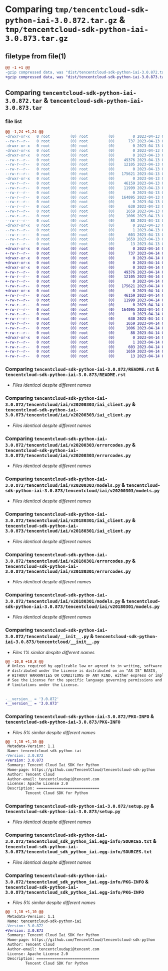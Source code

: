 # Comparing `tmp/tencentcloud-sdk-python-iai-3.0.872.tar.gz` & `tmp/tencentcloud-sdk-python-iai-3.0.873.tar.gz`

## filetype from file(1)

```diff
@@ -1 +1 @@
-gzip compressed data, was "dist/tencentcloud-sdk-python-iai-3.0.872.tar", last modified: Thu Apr 13 00:42:56 2023, max compression
+gzip compressed data, was "dist/tencentcloud-sdk-python-iai-3.0.873.tar", last modified: Fri Apr 14 00:38:50 2023, max compression
```

## Comparing `tencentcloud-sdk-python-iai-3.0.872.tar` & `tencentcloud-sdk-python-iai-3.0.873.tar`

### file list

```diff
@@ -1,24 +1,24 @@
-drwxr-xr-x   0 root         (0) root         (0)        0 2023-04-13 00:42:56.000000 tencentcloud-sdk-python-iai-3.0.872/
--rw-r--r--   0 root         (0) root         (0)      737 2023-04-13 00:42:56.000000 tencentcloud-sdk-python-iai-3.0.872/README.rst
-drwxr-xr-x   0 root         (0) root         (0)        0 2023-04-13 00:42:56.000000 tencentcloud-sdk-python-iai-3.0.872/tencentcloud/
-drwxr-xr-x   0 root         (0) root         (0)        0 2023-04-13 00:42:56.000000 tencentcloud-sdk-python-iai-3.0.872/tencentcloud/iai/
-drwxr-xr-x   0 root         (0) root         (0)        0 2023-04-13 00:42:56.000000 tencentcloud-sdk-python-iai-3.0.872/tencentcloud/iai/v20200303/
--rw-r--r--   0 root         (0) root         (0)    49376 2023-04-13 00:42:56.000000 tencentcloud-sdk-python-iai-3.0.872/tencentcloud/iai/v20200303/iai_client.py
--rw-r--r--   0 root         (0) root         (0)    12105 2023-04-13 00:42:56.000000 tencentcloud-sdk-python-iai-3.0.872/tencentcloud/iai/v20200303/errorcodes.py
--rw-r--r--   0 root         (0) root         (0)        0 2023-04-13 00:42:56.000000 tencentcloud-sdk-python-iai-3.0.872/tencentcloud/iai/v20200303/__init__.py
--rw-r--r--   0 root         (0) root         (0)   175621 2023-04-13 00:42:56.000000 tencentcloud-sdk-python-iai-3.0.872/tencentcloud/iai/v20200303/models.py
-drwxr-xr-x   0 root         (0) root         (0)        0 2023-04-13 00:42:56.000000 tencentcloud-sdk-python-iai-3.0.872/tencentcloud/iai/v20180301/
--rw-r--r--   0 root         (0) root         (0)    46159 2023-04-13 00:42:56.000000 tencentcloud-sdk-python-iai-3.0.872/tencentcloud/iai/v20180301/iai_client.py
--rw-r--r--   0 root         (0) root         (0)    11999 2023-04-13 00:42:56.000000 tencentcloud-sdk-python-iai-3.0.872/tencentcloud/iai/v20180301/errorcodes.py
--rw-r--r--   0 root         (0) root         (0)        0 2023-04-13 00:42:56.000000 tencentcloud-sdk-python-iai-3.0.872/tencentcloud/iai/v20180301/__init__.py
--rw-r--r--   0 root         (0) root         (0)   164095 2023-04-13 00:42:56.000000 tencentcloud-sdk-python-iai-3.0.872/tencentcloud/iai/v20180301/models.py
--rw-r--r--   0 root         (0) root         (0)        0 2023-04-13 00:42:56.000000 tencentcloud-sdk-python-iai-3.0.872/tencentcloud/iai/__init__.py
--rw-r--r--   0 root         (0) root         (0)      630 2023-04-13 00:42:56.000000 tencentcloud-sdk-python-iai-3.0.872/tencentcloud/__init__.py
--rw-r--r--   0 root         (0) root         (0)     1659 2023-04-13 00:42:56.000000 tencentcloud-sdk-python-iai-3.0.872/PKG-INFO
--rw-r--r--   0 root         (0) root         (0)     1006 2023-04-13 00:42:56.000000 tencentcloud-sdk-python-iai-3.0.872/setup.py
--rw-r--r--   0 root         (0) root         (0)       88 2023-04-13 00:42:56.000000 tencentcloud-sdk-python-iai-3.0.872/setup.cfg
-drwxr-xr-x   0 root         (0) root         (0)        0 2023-04-13 00:42:56.000000 tencentcloud-sdk-python-iai-3.0.872/tencentcloud_sdk_python_iai.egg-info/
--rw-r--r--   0 root         (0) root         (0)        1 2023-04-13 00:42:56.000000 tencentcloud-sdk-python-iai-3.0.872/tencentcloud_sdk_python_iai.egg-info/dependency_links.txt
--rw-r--r--   0 root         (0) root         (0)      603 2023-04-13 00:42:56.000000 tencentcloud-sdk-python-iai-3.0.872/tencentcloud_sdk_python_iai.egg-info/SOURCES.txt
--rw-r--r--   0 root         (0) root         (0)     1659 2023-04-13 00:42:56.000000 tencentcloud-sdk-python-iai-3.0.872/tencentcloud_sdk_python_iai.egg-info/PKG-INFO
--rw-r--r--   0 root         (0) root         (0)       13 2023-04-13 00:42:56.000000 tencentcloud-sdk-python-iai-3.0.872/tencentcloud_sdk_python_iai.egg-info/top_level.txt
+drwxr-xr-x   0 root         (0) root         (0)        0 2023-04-14 00:38:50.000000 tencentcloud-sdk-python-iai-3.0.873/
+-rw-r--r--   0 root         (0) root         (0)      737 2023-04-14 00:38:50.000000 tencentcloud-sdk-python-iai-3.0.873/README.rst
+drwxr-xr-x   0 root         (0) root         (0)        0 2023-04-14 00:38:50.000000 tencentcloud-sdk-python-iai-3.0.873/tencentcloud/
+drwxr-xr-x   0 root         (0) root         (0)        0 2023-04-14 00:38:50.000000 tencentcloud-sdk-python-iai-3.0.873/tencentcloud/iai/
+drwxr-xr-x   0 root         (0) root         (0)        0 2023-04-14 00:38:50.000000 tencentcloud-sdk-python-iai-3.0.873/tencentcloud/iai/v20200303/
+-rw-r--r--   0 root         (0) root         (0)    49376 2023-04-14 00:38:50.000000 tencentcloud-sdk-python-iai-3.0.873/tencentcloud/iai/v20200303/iai_client.py
+-rw-r--r--   0 root         (0) root         (0)    12105 2023-04-14 00:38:50.000000 tencentcloud-sdk-python-iai-3.0.873/tencentcloud/iai/v20200303/errorcodes.py
+-rw-r--r--   0 root         (0) root         (0)        0 2023-04-14 00:38:50.000000 tencentcloud-sdk-python-iai-3.0.873/tencentcloud/iai/v20200303/__init__.py
+-rw-r--r--   0 root         (0) root         (0)   175621 2023-04-14 00:38:50.000000 tencentcloud-sdk-python-iai-3.0.873/tencentcloud/iai/v20200303/models.py
+drwxr-xr-x   0 root         (0) root         (0)        0 2023-04-14 00:38:50.000000 tencentcloud-sdk-python-iai-3.0.873/tencentcloud/iai/v20180301/
+-rw-r--r--   0 root         (0) root         (0)    46159 2023-04-14 00:38:50.000000 tencentcloud-sdk-python-iai-3.0.873/tencentcloud/iai/v20180301/iai_client.py
+-rw-r--r--   0 root         (0) root         (0)    11999 2023-04-14 00:38:50.000000 tencentcloud-sdk-python-iai-3.0.873/tencentcloud/iai/v20180301/errorcodes.py
+-rw-r--r--   0 root         (0) root         (0)        0 2023-04-14 00:38:50.000000 tencentcloud-sdk-python-iai-3.0.873/tencentcloud/iai/v20180301/__init__.py
+-rw-r--r--   0 root         (0) root         (0)   164095 2023-04-14 00:38:50.000000 tencentcloud-sdk-python-iai-3.0.873/tencentcloud/iai/v20180301/models.py
+-rw-r--r--   0 root         (0) root         (0)        0 2023-04-14 00:38:50.000000 tencentcloud-sdk-python-iai-3.0.873/tencentcloud/iai/__init__.py
+-rw-r--r--   0 root         (0) root         (0)      630 2023-04-14 00:38:50.000000 tencentcloud-sdk-python-iai-3.0.873/tencentcloud/__init__.py
+-rw-r--r--   0 root         (0) root         (0)     1659 2023-04-14 00:38:50.000000 tencentcloud-sdk-python-iai-3.0.873/PKG-INFO
+-rw-r--r--   0 root         (0) root         (0)     1006 2023-04-14 00:38:50.000000 tencentcloud-sdk-python-iai-3.0.873/setup.py
+-rw-r--r--   0 root         (0) root         (0)       88 2023-04-14 00:38:50.000000 tencentcloud-sdk-python-iai-3.0.873/setup.cfg
+drwxr-xr-x   0 root         (0) root         (0)        0 2023-04-14 00:38:50.000000 tencentcloud-sdk-python-iai-3.0.873/tencentcloud_sdk_python_iai.egg-info/
+-rw-r--r--   0 root         (0) root         (0)        1 2023-04-14 00:38:50.000000 tencentcloud-sdk-python-iai-3.0.873/tencentcloud_sdk_python_iai.egg-info/dependency_links.txt
+-rw-r--r--   0 root         (0) root         (0)      603 2023-04-14 00:38:50.000000 tencentcloud-sdk-python-iai-3.0.873/tencentcloud_sdk_python_iai.egg-info/SOURCES.txt
+-rw-r--r--   0 root         (0) root         (0)     1659 2023-04-14 00:38:50.000000 tencentcloud-sdk-python-iai-3.0.873/tencentcloud_sdk_python_iai.egg-info/PKG-INFO
+-rw-r--r--   0 root         (0) root         (0)       13 2023-04-14 00:38:50.000000 tencentcloud-sdk-python-iai-3.0.873/tencentcloud_sdk_python_iai.egg-info/top_level.txt
```

### Comparing `tencentcloud-sdk-python-iai-3.0.872/README.rst` & `tencentcloud-sdk-python-iai-3.0.873/README.rst`

 * *Files identical despite different names*

### Comparing `tencentcloud-sdk-python-iai-3.0.872/tencentcloud/iai/v20200303/iai_client.py` & `tencentcloud-sdk-python-iai-3.0.873/tencentcloud/iai/v20200303/iai_client.py`

 * *Files identical despite different names*

### Comparing `tencentcloud-sdk-python-iai-3.0.872/tencentcloud/iai/v20200303/errorcodes.py` & `tencentcloud-sdk-python-iai-3.0.873/tencentcloud/iai/v20200303/errorcodes.py`

 * *Files identical despite different names*

### Comparing `tencentcloud-sdk-python-iai-3.0.872/tencentcloud/iai/v20200303/models.py` & `tencentcloud-sdk-python-iai-3.0.873/tencentcloud/iai/v20200303/models.py`

 * *Files identical despite different names*

### Comparing `tencentcloud-sdk-python-iai-3.0.872/tencentcloud/iai/v20180301/iai_client.py` & `tencentcloud-sdk-python-iai-3.0.873/tencentcloud/iai/v20180301/iai_client.py`

 * *Files identical despite different names*

### Comparing `tencentcloud-sdk-python-iai-3.0.872/tencentcloud/iai/v20180301/errorcodes.py` & `tencentcloud-sdk-python-iai-3.0.873/tencentcloud/iai/v20180301/errorcodes.py`

 * *Files identical despite different names*

### Comparing `tencentcloud-sdk-python-iai-3.0.872/tencentcloud/iai/v20180301/models.py` & `tencentcloud-sdk-python-iai-3.0.873/tencentcloud/iai/v20180301/models.py`

 * *Files identical despite different names*

### Comparing `tencentcloud-sdk-python-iai-3.0.872/tencentcloud/__init__.py` & `tencentcloud-sdk-python-iai-3.0.873/tencentcloud/__init__.py`

 * *Files 1% similar despite different names*

```diff
@@ -10,8 +10,8 @@
 # Unless required by applicable law or agreed to in writing, software
 # distributed under the License is distributed on an "AS IS" BASIS,
 # WITHOUT WARRANTIES OR CONDITIONS OF ANY KIND, either express or implied.
 # See the License for the specific language governing permissions and
 # limitations under the License.
 
 
-__version__ = '3.0.872'
+__version__ = '3.0.873'
```

### Comparing `tencentcloud-sdk-python-iai-3.0.872/PKG-INFO` & `tencentcloud-sdk-python-iai-3.0.873/PKG-INFO`

 * *Files 5% similar despite different names*

```diff
@@ -1,10 +1,10 @@
 Metadata-Version: 1.1
 Name: tencentcloud-sdk-python-iai
-Version: 3.0.872
+Version: 3.0.873
 Summary: Tencent Cloud Iai SDK for Python
 Home-page: https://github.com/TencentCloud/tencentcloud-sdk-python
 Author: Tencent Cloud
 Author-email: tencentcloudapi@tencent.com
 License: Apache License 2.0
 Description: ============================
         Tencent Cloud SDK for Python
```

### Comparing `tencentcloud-sdk-python-iai-3.0.872/setup.py` & `tencentcloud-sdk-python-iai-3.0.873/setup.py`

 * *Files identical despite different names*

### Comparing `tencentcloud-sdk-python-iai-3.0.872/tencentcloud_sdk_python_iai.egg-info/SOURCES.txt` & `tencentcloud-sdk-python-iai-3.0.873/tencentcloud_sdk_python_iai.egg-info/SOURCES.txt`

 * *Files identical despite different names*

### Comparing `tencentcloud-sdk-python-iai-3.0.872/tencentcloud_sdk_python_iai.egg-info/PKG-INFO` & `tencentcloud-sdk-python-iai-3.0.873/tencentcloud_sdk_python_iai.egg-info/PKG-INFO`

 * *Files 5% similar despite different names*

```diff
@@ -1,10 +1,10 @@
 Metadata-Version: 1.1
 Name: tencentcloud-sdk-python-iai
-Version: 3.0.872
+Version: 3.0.873
 Summary: Tencent Cloud Iai SDK for Python
 Home-page: https://github.com/TencentCloud/tencentcloud-sdk-python
 Author: Tencent Cloud
 Author-email: tencentcloudapi@tencent.com
 License: Apache License 2.0
 Description: ============================
         Tencent Cloud SDK for Python
```

